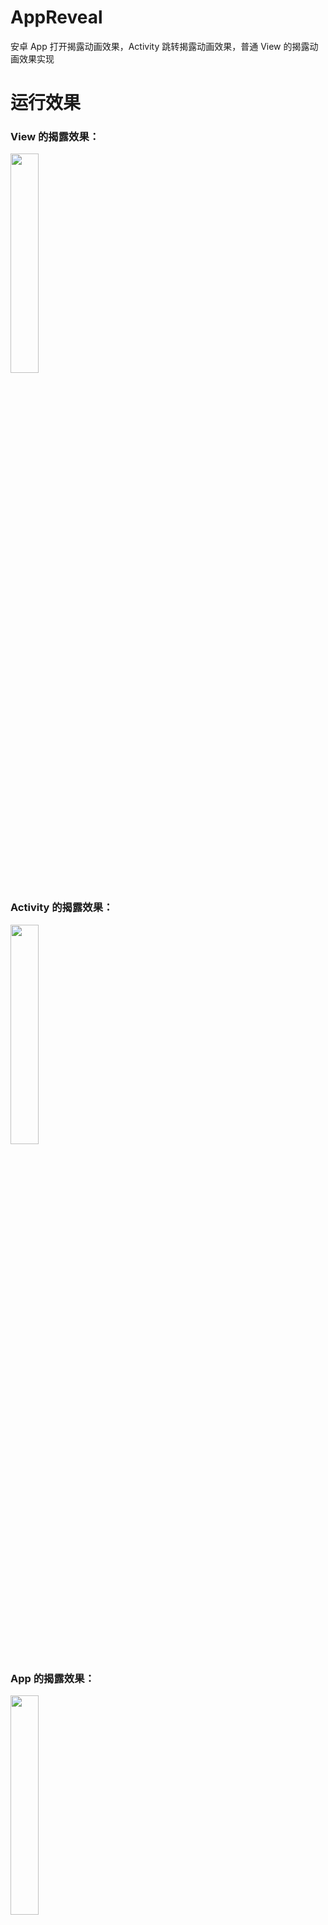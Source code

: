 # AppReveal
安卓 App 打开揭露动画效果，Activity 跳转揭露动画效果，普通 View 的揭露动画效果实现
# 运行效果
### View 的揭露效果：
<img src="https://github.com/xiaofei-dev/AppReveal/blob/master/art/View%E6%8F%AD%E9%9C%B2.gif" width="30%" height="30%">

### Activity 的揭露效果：
<img src="https://github.com/xiaofei-dev/AppReveal/blob/master/art/Activity%E6%8F%AD%E9%9C%B2.gif" width="30%" height="30%">

### App 的揭露效果：
<img src="https://github.com/xiaofei-dev/AppReveal/blob/master/art/App%E6%8F%AD%E9%9C%B2.gif" width="30%" height="30%">
